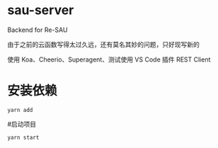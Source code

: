 # sau-server
Backend for Re-SAU

由于之前的云函数写得太过久远，还有莫名其妙的问题，只好现写新的

使用 Koa、Cheerio、Superagent、测试使用 VS Code 插件 REST Client

# 安装依赖
```
yarn add
```

#启动项目
```
yarn start
```
